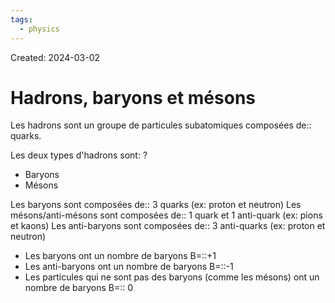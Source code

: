 ```yaml
---
tags:
  - physics
---
```

Created: 2024-03-02

# Hadrons, baryons et mésons
Les hadrons sont un groupe de particules subatomiques composées de:: quarks.

Les deux types d'hadrons sont:
?
- Baryons
- Mésons

Les baryons sont composées de:: 3 quarks (ex: proton et neutron)
Les mésons/anti-mésons sont composées de:: 1 quark et 1 anti-quark (ex: pions et kaons)
Les anti-baryons sont composées de:: 3 anti-quarks (ex: proton et neutron)

- Les baryons ont un nombre de baryons B=::+1
- Les anti-baryons ont un nombre de baryons B=::-1 
- Les particules qui ne sont pas des baryons (comme les mésons) ont un nombre de baryons B=:: 0